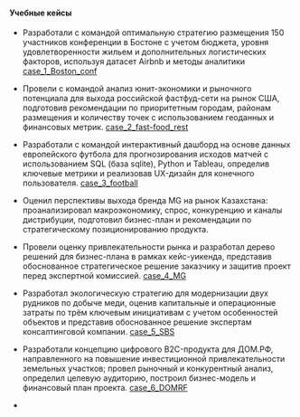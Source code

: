 
#### Учебные кейсы

- Разработали с командой оптимальную стратегию размещения 150 участников конференции в Бостоне с учетом бюджета, уровня удовлетворенности жильем и дополнительных логистических факторов, используя датасет Airbnb и методы аналитики [case_1_Boston_conf](https://github.com/Arrinna/changellenge_cases/tree/main/case_1_Boston_conf)

- Провели с командой анализ юнит-экономики и рыночного потенциала для выхода российской фастфуд-сети на рынок США, подготовив рекомендации по приоритетным городам, районам размещения и количеству точек с использованием геоданных и финансовых метрик.
[case_2_fast-food_rest](https://github.com/Arrinna/changellenge_cases/tree/main/case_2_fast-food_rest)

- Разработали с командой интерактивный дашборд на основе данных европейского футбола для прогнозирования исходов матчей с использованием SQL (база sqlite), Python и Tableau, определив ключевые метрики и реализовав UX-дизайн для конечного пользователя.
[case_3_football](https://github.com/Arrinna/changellenge_cases/tree/main/case_3_football)

- Оценил перспективы выхода бренда MG на рынок Казахстана: проанализировал макроэкономику, спрос, конкуренцию и каналы дистрибуции, подготовил бизнес-план и рекомендации по стратегическому позиционированию продукта.
- Провели оценку привлекательности рынка и разработал дерево решений для бизнес-плана в рамках кейс-уикенда, представив обоснованное стратегическое решение заказчику и защитив проект перед экспертной комиссией.
[case_4_MG](https://github.com/Arrinna/changellenge_cases/tree/main/case_4_MG)

- Разработал экологическую стратегию для модернизации двух рудников по добыче меди, оценив капитальные и операционные затраты по трём ключевым инициативам с учетом особенностей объектов и представив обоснованное решение экспертам консалтинговой компании. [case_5_SBS](https://github.com/Arrinna/changellenge_cases/tree/main/case_5_SBS)

- Разработали концепцию цифрового B2C-продукта для ДОМ.РФ, направленного на повышение инвестиционной привлекательности земельных участков; провел рыночный и конкурентный анализ, определил целевую аудиторию, построил бизнес-модель и финансовый план проекта. [case_6_DOMRF](https://github.com/Arrinna/changellenge_cases/tree/main/case_6_DOMRF)
- 
